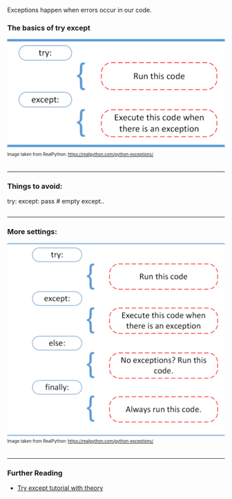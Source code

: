 Exceptions happen when errors occur in our code. 




### The basics of try except

![try_except](../assets/day1/try_except_p1_not_mine.png)
<sub><sup>Image taken from RealPython: https://realpython.com/python-exceptions/ </sup></sub>

```

```



---

### Things to avoid:

try:
except: 
pass # empty except..


```

```

---

### More settings: 

![try_except_else_finally](../assets/day1/try_except_p2_not_mine.png)
<sub><sup>Image taken from RealPython: https://realpython.com/python-exceptions/ </sup></sub>



```

```



---

### Further Reading

- [Try except tutorial with theory](https://realpython.com/python-exceptions/)
